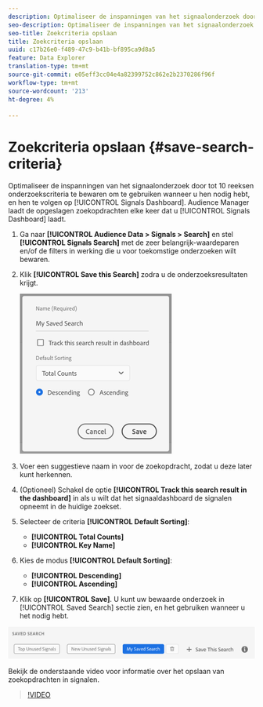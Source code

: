 ```yaml
---
description: Optimaliseer de inspanningen van het signaalonderzoek door tot 10 reeksen onderzoekscriteria te bewaren om te gebruiken wanneer u hen nodig hebt, en hen te volgen op het Dashboard. Audience Manager laadt de opgeslagen zoekopdrachten telkens opnieuw wanneer u het dashboard laadt.
seo-description: Optimaliseer de inspanningen van het signaalonderzoek door tot 10 reeksen onderzoekscriteria te bewaren om te gebruiken wanneer u hen nodig hebt, en hen te volgen op het Dashboard. Audience Manager laadt de opgeslagen zoekopdrachten telkens opnieuw wanneer u het dashboard laadt.
seo-title: Zoekcriteria opslaan
title: Zoekcriteria opslaan
uuid: c17b26e0-f489-47c9-b41b-bf895ca9d8a5
feature: Data Explorer
translation-type: tm+mt
source-git-commit: e05eff3cc04e4a82399752c862e2b2370286f96f
workflow-type: tm+mt
source-wordcount: '213'
ht-degree: 4%

---
```



# Zoekcriteria opslaan {#save-search-criteria}

Optimaliseer de inspanningen van het signaalonderzoek door tot 10 reeksen onderzoekscriteria te bewaren om te gebruiken wanneer u hen nodig hebt, en hen te volgen op [!UICONTROL Signals Dashboard]. Audience Manager laadt de opgeslagen zoekopdrachten elke keer dat u [!UICONTROL Signals Dashboard] laadt.

1. Ga naar **[!UICONTROL Audience Data > Signals > Search]** en stel **[!UICONTROL Signals Search]** met de zeer belangrijk-waardeparen en/of de filters in werking die u voor toekomstige onderzoeken wilt bewaren.
1. Klik **[!UICONTROL Save this Search]** zodra u de onderzoeksresultaten krijgt.

   ![Stap resultaat](assets/save-search-criteria.png)
1. Voer een suggestieve naam in voor de zoekopdracht, zodat u deze later kunt herkennen.
1. (Optioneel) Schakel de optie **[!UICONTROL Track this search result in the dashboard]** in als u wilt dat het signaaldashboard de signalen opneemt in de huidige zoekset.
1. Selecteer de criteria **[!UICONTROL Default Sorting]**:
   * **[!UICONTROL Total Counts]**
   * **[!UICONTROL Key Name]**
1. Kies de modus **[!UICONTROL Default Sorting]**:
   * **[!UICONTROL Descending]**
   * **[!UICONTROL Ascending]**
1. Klik op **[!UICONTROL Save]**. U kunt uw bewaarde onderzoek in [!UICONTROL Saved Search] sectie zien, en het gebruiken wanneer u het nodig hebt.

![opgeslagen zoekopdracht](assets/saved-search.png)

Bekijk de onderstaande video voor informatie over het opslaan van zoekopdrachten in signalen.

>[!VIDEO](https://video.tv.adobe.com/v/25147/)
